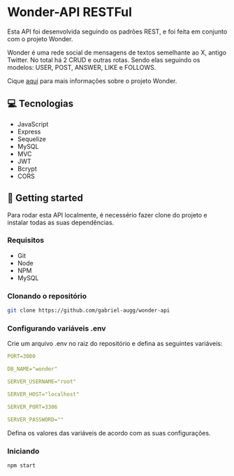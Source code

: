 # Wonder-API RESTFul

Esta API foi desenvolvida seguindo os padrões REST, e foi feita em conjunto com o projeto Wonder. 

Wonder é uma rede social de mensagens de textos semelhante ao X, antigo Twitter. No total há 2 CRUD e outras rotas. Sendo elas seguindo os modelos: USER, POST, ANSWER, LIKE e FOLLOWS. 

Cique [aqui](https://github.com/gabriel-augg/wonder) para mais informações sobre o projeto Wonder.

## 💻 Tecnologias

- JavaScript
- Express
- Sequelize
- MySQL
- MVC
- JWT
- Bcrypt
- CORS

## 🚀 Getting started

Para rodar esta API localmente, é necessério fazer clone do projeto e instalar todas as suas dependências.

### Requisitos

- Git
- Node
- NPM
- MySQL

### Clonando o repositório

```bash
git clone https://github.com/gabriel-augg/wonder-api
```

### Configurando variáveis .env

Crie um arquivo .env no raiz  do repositório e defina as seguintes variáveis:

```yaml
PORT=3000

DB_NAME="wonder"

SERVER_USERNAME="root"

SERVER_HOST="localhost"

SERVER_PORT=3306

SERVER_PASSWORD=""
```

Defina os valores das variáveis de acordo com as suas configurações.

### Iniciando

```bash
npm start
```